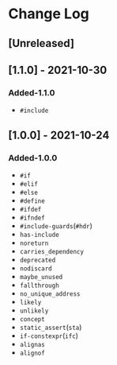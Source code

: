 # Change Log

## [Unreleased]

## [1.1.0] - 2021-10-30

### Added-1.1.0

+ `#include`

## [1.0.0] - 2021-10-24

### Added-1.0.0

+ `#if`
+ `#elif`
+ `#else`
+ `#define`
+ `#ifdef`
+ `#ifndef`
+ `#include-guards`(`#hdr`)
+ `has-include`
+ `noreturn`
+ `carries_dependency`
+ `deprecated`
+ `nodiscard`
+ `maybe_unused`
+ `fallthrough`
+ `no_unique_address`
+ `likely`
+ `unlikely`
+ `concept`
+ `static_assert`(`sta`)
+ `if-constexpr`(`ifc`)
+ `alignas`
+ `alignof`
